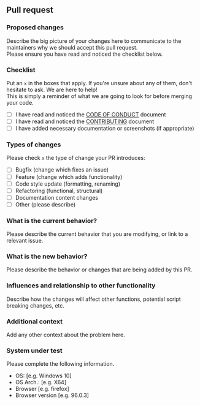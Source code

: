 ## Pull request

### Proposed changes

Describe the big picture of your changes here to communicate to the maintainers why we should accept this pull request.<br>
Please ensure you have read and noticed the checklist below.

### Checklist

Put an `x` in the boxes that apply. If you're unsure about any of them, don't hesitate to ask. We are here to help!<br>
This is simply a reminder of what we are going to look for before merging your code.

- [ ] I have read and noticed the [CODE OF CONDUCT](https://github.com/Danp2/au3WebDriver/blob/master/docs/CODE_OF_CONDUCT.md) document
- [ ] I have read and noticed the [CONTRIBUTING](https://github.com/Danp2/au3WebDriver/blob/master/docs/CONTRIBUTING.md) document
- [ ] I have added necessary documentation or screenshots (if appropriate)

### Types of changes

Please check `x` the type of change your PR introduces:

- [ ] Bugfix (change which fixes an issue)
- [ ] Feature (change which adds functionality)
- [ ] Code style update (formatting, renaming)
- [ ] Refactoring (functional, structural)
- [ ] Documentation content changes
- [ ] Other (please describe)

### What is the current behavior?

Please describe the current behavior that you are modifying, or link to a relevant issue.

### What is the new behavior?

Please describe the behavior or changes that are being added by this PR.

### Influences and relationship to other functionality

Describe how the changes will affect other functions, potential script breaking changes, etc.

### Additional context

Add any other context about the problem here.

### System under test

Please complete the following information.

- OS: [e.g. Windows 10]
- OS Arch.: [e.g. X64]
- Browser [e.g. firefox]
- Browser version [e.g. 96.0.3]

